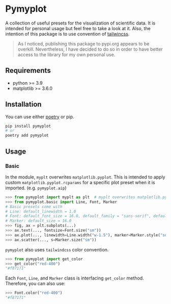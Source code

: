 # Pymyplot

A collection of useful presets for the visualization of scientific data. It is intended for personal usage but feel free to take a look at it. Also, the intention of this package is to use convention of [tailwincss](www.tailwindcss.com).

> As I noticed, publishing this package to pypi.org appears to be overkill. Nevertheless, I have decided to do so in order to have better access to the library for my own personal use.

## Requirements

- python >= 3.9
- matplotlib >= 3.6.0

## Installation

You can use either [poetry](https://python-poetry.org) or pip.

```bash
pip install pymyplot
# or
poetry add pymyplot
```

## Usage

### Basic

In the module, `myplt` overwrites `matplotlib.pyplot`. This is intended to apply custom `matplotlib.pyplot.rcparams` for a specific plot preset when it is imported. (e.g. `pymyplot.aip`)

```python
>>> from pymyplot import myplt as plt  # myplt overwrites matplotlib.pyplot
>>> from pymyplot.basic import Line, Font, Marker
# Basic presets come with
# Line: default_linewidth = 1.0
# Font: default_font_size = 16.0, default_family = "sans-serif", default_font = "Helvetica"
# Marker: default_size = 16.0
>>> fig, ax = plt.subplots(...)
>>> ax.text(..., fontsize=Font.size("sm"))
>>> ax.plot(..., linewidth=Line.width("w-1.5"), marker=Marker.style("solid"))
>>> ax.scatter(..., s=Marker.size("sm"))
```

`pymyplot` also uses `tailwindcss` color convention.

```python
>>> from pymyplot import get_color
>>> get_color("red-400")
"#f87171"
```

Each `Font`, `Line`, and `Marker` class is interfacing `get_color` method. Therefore, you can also use:

```python
>>> Font.color("red-400")
"#f87171"
```
